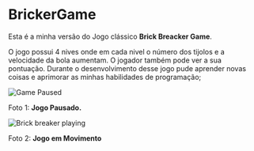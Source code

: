 # BrickerGame
Esta é a minha versão do Jogo clássico __Brick Breacker Game__.

O jogo possui 4 nives onde em cada nivel o número dos tijolos e a velocidade da bola aumentam.
O jogador também pode ver a sua pontuação.
Durante o desenvolvimento desse jogo pude aprender novas coisas e aprimorar as minhas habilidades de programação;

 

![Game Paused](https://user-images.githubusercontent.com/105989003/210344011-aabaf687-085f-4247-a1b2-d86d891f48cd.jpg)

Foto 1: **Jogo Pausado.**

![Brick breaker playing](https://user-images.githubusercontent.com/105989003/210344108-53216122-05d8-47df-8d3a-dbeda99341b6.jpg)

Foto 2: **Jogo em Movimento**
